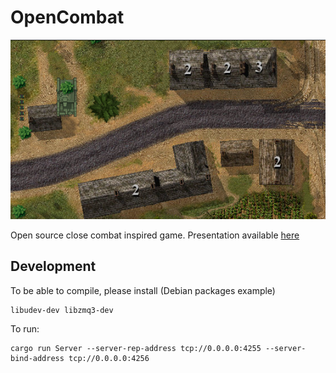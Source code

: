 # OpenCombat

![OpenCombat illustration](intro.png)

Open source close combat inspired game. Presentation available [here](http://www.closecombatseries.net/CCS/modules.php?name=Forums&file=viewtopic&t=11696)

## Development

To be able to compile, please install (Debian packages example)

    libudev-dev libzmq3-dev

To run:

    cargo run Server --server-rep-address tcp://0.0.0.0:4255 --server-bind-address tcp://0.0.0.0:4256
